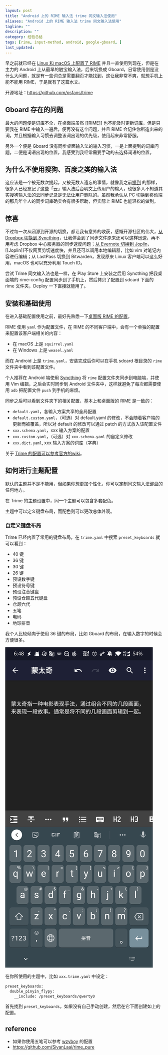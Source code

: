 ```yaml
---
layout: post
title: "Android 上的 RIME 输入法 trime 同文输入法使用"
aliases: "Android 上的 RIME 输入法 trime 同文输入法使用"
tagline: ""
description: ""
category: 经验总结
tags: [rime, input-method, android, google-gboard, ]
last_updated:
---
```


早之前就已经在 [Linux 和 macOS 上配置了 RIME](/post/2014/11/rime.html) 并且一直使用到现在，但是在主力的 Android 上从最早的触宝输入法，后来切换成 Gboard，日常使用倒是没什么大问题，就是有一些词总是需要翻页才能找到，这让我非常不爽，就想手机上能不能用 RIME，于是就有了这篇水文。

开源地址：<https://github.com/osfans/trime>

## Gboard 存在的问题
最大的问题便是词库不全，在桌面端虽然 [[RIME]] 也不能及时更新词库，但是只要我在 RIME 中输入一遍后，便再没有这个问题，并且 RIME 会记住你所造出来的词，并且根据输入习惯去调整该词出现的优先级，使用起来非常舒服。

另外一个便是 Gboard 没有同步桌面输入法的输入习惯，一是上面提到的词库问题，二便是词语出现的位置，我感受到我经常需要手动的去选择词语的位置。

## 为什么不使用搜狗、百度之类的输入法
这应该是一个被无数次提起，又被无数人遗忘的事情，就像我之前[提到](/post/2019/12/rime-input-method.html) 的那样，很多人已经忘记了这些「云」输入法后台明文上传用户的输入，也很多人不知道其实搜狗输入法的云同步记录是无法让用户删除的。虽然我承认从 PC 切换到移动端的那几年个人的同步词库确实会有很多帮助，但实际上 RIME 也能轻松的做到。

## 惊喜
不过每一次从闭源到开源的切换，都让我有意外的收获，感慨开源社区的伟大，[从 Dropbox 切换到 Syncthing](/post/2019/10/syncthing.html)，让我体会到了同步文件原来还可以这样迅速，再不用考虑 Dropbox 中心服务器的同步速度问题；[从 Evernote 切换到 Joplin](/post/2019/10/joplin-best-evernote-alternative-i-ever-used.html)，[[Joplin]]不仅网页剪切速度快，并且还可以调用本地编辑器，比如 vim 对笔记内容进行编辑；从 LastPass 切换到 Bitwarden，发现原来 Linux 客户端可以这么好用，macOS 也可以充分利用 Touch ID。

尝试 Trime 同文输入法也是一样，在 Play Store 上安装之后用 Syncthing 把我桌面端的 rime-config 配置同步到了手机上，然后拷贝了配置到 sdcard 下面的 rime 文件夹，Deploy 一下直接就能用了。

## 安装和基础使用
在进入基础配置使用之前，最好先熟悉一下[桌面版 RIME 的配置](/post/2014/11/rime.html)。

RIME 使用 `yaml` 作为配置文件，在 RIME 的不同客户端中，会有一个单独的配置来配置该客户端相关的内容：

- 在 macOS 上是 `squirrel.yaml`
- 在 Windows 上是 `weasel.yaml`

而在 Android 上是 `trime.yaml`，安装完成后你可以在手机 sdcard 根目录的 `rime` 文件夹中看到该配置文件。

个人推荐在 Android 端使用 [Syncthing](/post/2019/10/syncthing.html) 将 `rime` 配置文件夹同步到电脑端，并使用 Vim 编辑，之后会实时同步到 Android 文件夹中，这样就避免了每次都需要使用 `adb` 把配置文件 `push` 到手机的麻烦。

同步之后可以看到文件夹下的相关配置，基本上和桌面版的 RIME 是一致的：

- `default.yaml`，各输入方案共享的全局配置
- `default.custom.yaml`，（可选）对 default.yaml 的修改，不会随着客户端的更新而被覆盖，所以对 default 的修改可以通过 patch 的方式放入该配置文件
- `xxx.schema.yaml`，xxx 输入方案的配置
- `xxx.custom.yaml`，（可选）对 `xxx.schema.yaml` 的自定义修改
- `xxx.dict.yaml`, xxx 输入方案的词库（字典）

关于 [Trime 的配置可以参考官方的wiki](https://github.com/osfans/trime/wiki/trime.yaml%E8%A9%B3%E8%A7%A3)。


## 如何进行主题配置
默认的主题并不是不能用，但如果你想更加个性化，你可以定制同文输入法键盘的任何地方。

在 Trime 的主题设置中，同一个主题可以包含多套配色。

主题中可以定义键盘布局，而配色则可以更改总体外观。

### 自定义键盘布局
Trime 已经内置了常用的键盘布局，在 `trime.yaml` 中搜索 `preset_keyboards` 就可以看到：

- 40 键
- 36 键
- 30 键
- 26 键
- 预设数字键
- 预设符号键
- 预设注音键盘
- 预设仓颉五代键盘
- 仓颉六代
- 五笔
- 电码
- 地球拼音

我个人比较倾向于使用 36 键的布局，比如 Gboard 的布局，在输入数字的时候会方便很多。

![Screenshot_gboard_keyboard.jpg](/assets/Screenshot_gboard_keyboard.jpg)

在你所使用的主题中，比如 `xxx.trime.yaml` 中设定：

    preset_keyboards:  
      double_pinyin_flypy:
        __include: /preset_keyboards/qwerty0
    
首先找到 `preset_keyboards`，如果没有自己手动创建，然后在它下面创建如上的配置。 


## reference

- 如果你使用五笔可以参考 [wzyboy](https://wzyboy.im/post/1251.html) 的配置
- <https://github.com/SivanLaai/rime_pure>